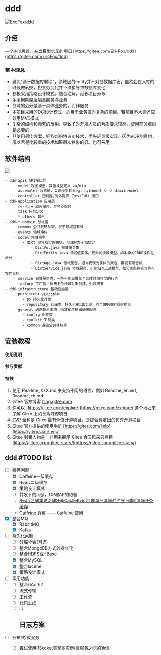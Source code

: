 # ddd
[![EricFox/ddd](https://gitee.com/EricFox/ddd/widgets/widget_card.svg?colors=ff6857,000000,ffffff,e3e9ed,666666,739bff)](https://gitee.com/EricFox/ddd)
## 介绍
一个ddd思维，充血模型实现的项目 [https://gitee.com/EricFox/ddd](https://gitee.com/EricFox/ddd)

### 基本理念
- 避免"基于数据库编程"，领域层的entity并不对应数据库表，虽然会在入库的时候做转换，但业务变化并不直接导致数据库变化
- 积极采用策略设计模式，结合注解，延长项目寿命
- 多采用防腐层隔离服务与业务
- 领域的划分是基于具体业务的，而非服务
- 本项目采用的DCI设计模式，适用于业务较为复杂的项目，若项目不大则还应该用MVC模式
- 复杂的结构和频繁的反射，导致了对开发人员的素质要求较高，使用前的培训是必要的
- 只使用最佳方案，拥抱新的协议和技术，优先轻量级实现，因为AOP的思想，所以若是比较重的技术如果层次抽象的好。也可采用

## 软件结构
![](https://images0.cnblogs.com/blog/492619/201309/05132928-5d68253031d7418ea62b6ae96e4b90e3.jpg)

```text
- ddd-apis API接口层
	- model 视图模型，数据模型定义 vo/dto
	- assembler 装配器，实现模型转换eg. apiModel <--> domainModel
	- controller 控制器,对外提供（RestFUL）接口
- ddd-application 应用层
	- service 应用服务，非核心服务
	- task 任务定义
	- * others 其他
- ddd-*-domain 领域层
	- common 公共代码抽取，限于领域层有效
	- events 领域事件
	- model 领域模型
		- dict 领域划分的模块，可理解为子域划分
			- DictVo.java 领域值对象
			- DictEntity.java 领域值实体，充血的领域模型，如本身的CRUD操作在此处
			- DictAgg.java 领域聚合，通常表现为实体的聚合，需要有聚合根
			- DictService.java 领域服务，不能归与上述模型，如分页条件查询等可写在此处
	- service 领域服务类，一些不能归属某个具体领域模型的行为
	- factory 工厂类，负责复杂领域对象创建，封装细节
- ddd-infrastructure 基础设施层
	- persistent 持久化机制
		- po 持久化对象
		- repository 仓储类，持久化接口&实现，可与ORM映射框架结合
	- general 通用技术支持，向其他层输出通用服务
		- config 配置类
		- toolkit 工具类
		- common 基础公共模块等
```

## 安装教程

#### 使用说明

#### 参与贡献

#### 特技

1. 使用 Readme\_XXX.md 来支持不同的语言，例如 Readme\_en.md, Readme\_zh.md
2. Gitee 官方博客 [blog.gitee.com](https://blog.gitee.com)
3. 你可以 [https://gitee.com/explore](https://gitee.com/explore) 这个地址来了解 Gitee 上的优秀开源项目
4. [GVP](https://gitee.com/gvp) 全称是 Gitee 最有价值开源项目，是综合评定出的优秀开源项目
5. Gitee 官方提供的使用手册 [https://gitee.com/help](https://gitee.com/help)
6. Gitee 封面人物是一档用来展示 Gitee 会员风采的栏目 [https://gitee.com/gitee-stars/](https://gitee.com/gitee-stars/)

## ddd #TODO list
- [ ] 缓存问题
	- [x] Caffeine一级缓存
	- [x] Redis二级缓存
	- [x] 策略设计模式
	- [ ] 并发下的同步，CP和AP的取舍
	- [Redis注解集成之解决@CacheEvict只能单一清除的扩展 -模糊清除多条缓存](https://blog.csdn.net/qq_33454884/article/details/89330649)
	- [Caffeine 详解 —— Caffeine 使用](https://zhuanlan.zhihu.com/p/329684099)
- [x] 整合MQ
	- [x] RabbitMQ
	- [x] Kafka
- [ ] 持久化问题
	- [ ] ~~分库分表~~(可选)
	- [ ] 整合MongoDB方式的持久化
	- [ ] 整合HDFS或HBase
	- [x] 整合MySQL
	- [x] 整合lucene
	- [x] 策略设计模式
- [ ] 常用功能
	- [ ] 整合OAuth2
	- [ ] 流式传输
	- [ ] 工作流
	- [ ] 代码生成
	- [ ] 日志方案
	  - 
- [ ] 分布式/微服务
	- [ ] 尝试使用RSocket实现多实例/微服务之间的通信
  